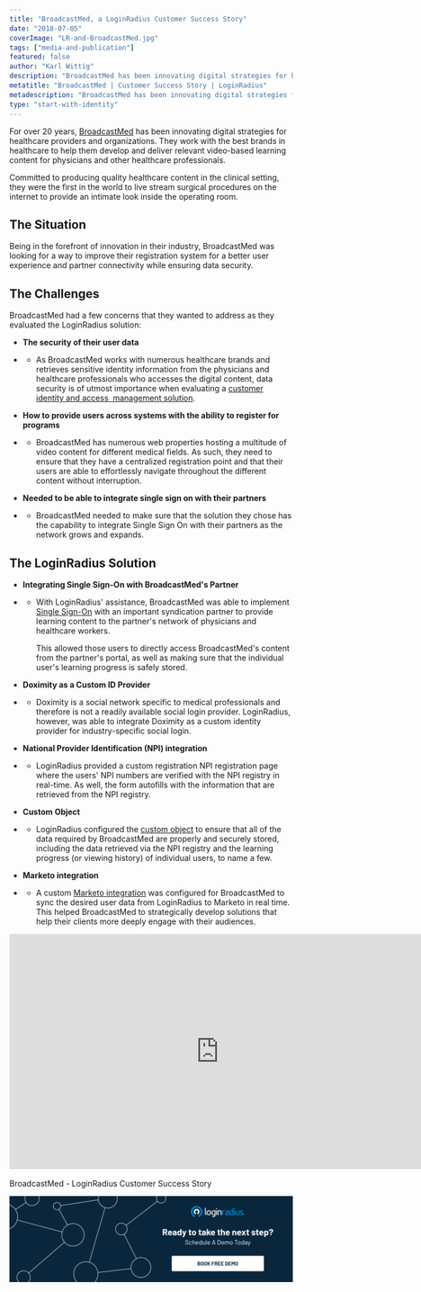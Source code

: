 ```yaml
---
title: "BroadcastMed, a LoginRadius Customer Success Story"
date: "2018-07-05"
coverImage: "LR-and-BroadcastMed.jpg"
tags: ["media-and-publication"]
featured: false
author: "Karl Wittig"
description: "BroadcastMed has been innovating digital strategies for healthcare providers and organizations. How loginradius assist them in managing user identities."
metatitle: "BroadcastMed | Customer Success Story | LoginRadius"
metadescription: "BroadcastMed has been innovating digital strategies for healthcare providers and organizations. How loginradius assist them in managing user identities."
type: "start-with-identity"
---
```


For over 20 years, [BroadcastMed](https://www.broadcastmed.com/) has been innovating digital strategies for healthcare providers and organizations. They work with the best brands in healthcare to help them develop and deliver relevant video-based learning content for physicians and other healthcare professionals.

Committed to producing quality healthcare content in the clinical setting, they were the first in the world to live stream surgical procedures on the internet to provide an intimate look inside the operating room.

## The Situation

Being in the forefront of innovation in their industry, BroadcastMed was looking for a way to improve their registration system for a better user experience and partner connectivity while ensuring data security.

## The Challenges

BroadcastMed had a few concerns that they wanted to address as they evaluated the LoginRadius solution:

- **The security of their user data**
- - As BroadcastMed works with numerous healthcare brands and retrieves sensitive identity information from the physicians and healthcare professionals who accesses the digital content, data security is of utmost importance when evaluating a [customer identity and access  management solution](https://www.loginradius.com/blog/2019/06/customer-identity-and-access-management/).

- **How to provide users across systems with the ability to register for programs**
- - BroadcastMed has numerous web properties hosting a multitude of video content for different medical fields. As such, they need to ensure that they have a centralized registration point and that their users are able to effortlessly navigate throughout the different content without interruption.

- **Needed to be able to integrate single sign on with their partners**
- - BroadcastMed needed to make sure that the solution they chose has the capability to integrate Single Sign On with their partners as the network grows and expands.

## The LoginRadius Solution

- **Integrating Single Sign-On with BroadcastMed's Partner**
- - With LoginRadius' assistance, BroadcastMed was able to implement [Single Sign-On](https://www.loginradius.com/single-sign-on-overview/) with an important syndication partner to provide learning content to the partner's network of physicians and healthcare workers.
      
     This allowed those users to directly access BroadcastMed's content from the partner's portal, as well as making sure that the individual user's learning progress is safely stored.

* **Doximity as a Custom ID Provider**
* - Doximity is a social network specific to medical professionals and therefore is not a readily available social login provider. LoginRadius, however, was able to integrate Doximity as a custom identity provider for industry-specific social login.

* **National Provider Identification (NPI) integration**
* - LoginRadius provided a custom registration NPI registration page where the users' NPI numbers are verified with the NPI registry in real-time. As well, the form autofills with the information that are retrieved from the NPI registry.

* **Custom Object**
* - LoginRadius configured the [custom object](https://www.loginradius.com/custom-object/) to ensure that all of the data required by BroadcastMed are properly and securely stored, including the data retrieved via the NPI registry and the learning progress (or viewing history) of individual users, to name a few.

* **Marketo integration**
* - A custom [Marketo integration](https://www.loginradius.com/integrations/marketo/) was configured for BroadcastMed to sync the desired user data from LoginRadius to Marketo in real time. This helped BroadcastMed to strategically develop solutions that help their clients more deeply engage with their audiences.

<iframe width="744" height="418" src="https://www.youtube.com/embed/gUKIrBO_Ltg" frameborder="0" allow="accelerometer; autoplay; clipboard-write; encrypted-media; gyroscope; picture-in-picture" allowfullscreen></iframe>

BroadcastMed - LoginRadius Customer Success Story

[![book-a-demo-loginradius](BD-Plexicon1-1024x310-1.png)](https://www.loginradius.com/book-a-demo/)
